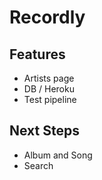 # Recordly

## Features
* Artists page
* DB / Heroku
* Test pipeline

## Next Steps
* Album and Song
* Search
